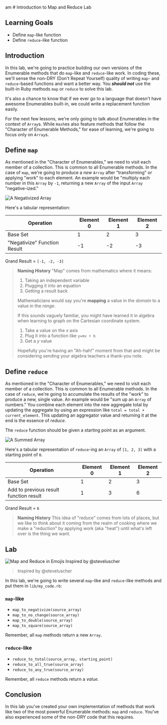 am # Introduction to Map and Reduce Lab

## Learning Goals

- Define `map`-like function
- Define `reduce`-like function

## Introduction

In this lab, we're going to practice building our own versions of the
Enumerable methods that do `map`-like and `reduce`-like work. In coding these,
we'll sense the non-DRY (Don't Repeat Yourself) quality of writing `map`- and
`reduce`-based functions and want a better way. You ***should not*** use the
built-in Ruby methods `map` or `reduce` to solve this lab.

It's also a chance to know that if we ever go to a language that doesn't have
awesome Enumerables built-in, we could write a replacement function easily.

For the next few lessons, we're only going to talk about Enumerables in the
context of `Array`s. While `Hash`es also feature methods that follow the
"Character of Enumerable Methods," for ease of learning, we're going to focus
only on `Array`s.

## Define `map`

As mentioned in the "Character of Enumerables," we need to visit each member of
a collection. This is common to all Enumerable methods. In the case of `map`,
we're going to produce a _new_ `Array` after "transforming" or applying "work"
to each element. An example would be "multiply each number in this `Array` by
`-1`, returning a new `Array` of the input `Array` "negative-ized."

![A Negativized Array](https://curriculum-content.s3.amazonaws.com/ruby-enumerables/introduction-to-map-reduce/Image_9_Map%20%26%20Reduce.png)

Here's a tabular representation:

<table>
  <thead>
    <tr>
      <th>Operation</th>
      <th>Element 0</th>
      <th>Element 1</th>
      <th>Element 2</th>
    </tr>
  </thead>
  <tbody>
    <tr>
      <td>Base Set</td>
      <td>1</td>
      <td>2</td>
      <td>3</td>
    </tr>
    <tr>
      <td>"Negativize" Function Result</td>
      <td>-1</td>
      <td>-2</td>
      <td>-3</td>
    </tr>
  </tbody>
</table>

Grand Result = `[-1, -2, -3]`

> **Naming History** "Map" comes from mathematics where it means:
>
> 1. Taking an independent variable
> 2. Plugging it into an equation
> 3. Getting a result back
>
> Mathematicians would say you're **mapping** a value in the _domain_ to a
> value in the _range_.
>
> If this sounds vaguely familiar, you might have learned it in algebra when
> learning to graph on the Cartesian coordinate system.
>
> 1. Take a value on the _x_ axis
> 2. Plug it into a function like `y=mx + b`
> 3. Get a _y_ value
>
> Hopefully you're having an "Ah-hah!" moment from that and might be
> considering sending your algebra teachers a thank-you note.

## Define `reduce`

As mentioned in the "Character of Enumerables," we need to visit each member of
a collection. This is common to all Enumerable methods. In the case of
`reduce`, we're going to accumulate the results of the "work" to produce a new,
single value. An example would be "sum up an `Array` of numbers." You combine
each element into the new aggregate total by updating the aggregate by using an
expression like `total = total + current_element`. This updating an aggregator
value and returning it at the end is the essence of _reduce_.

The `reduce` function should be given a starting point as an argument.

![A Summed Array](https://curriculum-content.s3.amazonaws.com/ruby-enumerables/introduction-to-map-reduce/Image_9B_Map%20%26%20Reduce.png)

Here's a tabular representation of `reduce`-ing an `Array` of `[1, 2, 3]` with a
starting point of `0`.

<table>
  <thead>
    <tr>
      <th>Operation</th>
      <th>Element 0</th>
      <th>Element 1</th>
      <th>Element 2</th>
    </tr>
  </thead>
  <tbody>
    <tr>
      <td>Base Set</td>
      <td>1</td>
      <td>2</td>
      <td>3</td>
    </tr>
    <tr>
      <td>Add to previous result function result</td>
      <td>1</td>
      <td>3</td>
      <td>6</td>
    </tr>
  </tbody>
</table>

Grand Result = `6`

> **Naming History** This idea of "reduce" comes from lots of places, but we
> like to think about it coming from the realm of cooking where we make a
> "reduction" by applying work (aka "heat") until what's left over is the thing
> we want.

## Lab

![Map and Reduce in Emojis Inspired by @steveluscher](https://curriculum-content.s3.amazonaws.com/ruby-enumerables/introduction-to-map-reduce/Map_Reduce_Lab.png)
> Inspired by @steveluscher

In this lab, we're going to write several `map`-like and `reduce`-like
methods and put them in `lib/my_code.rb`:

### `map`-like

- `map_to_negativize(source_array)`
- `map_to_no_change(source_array)`
- `map_to_double(source_array)`
- `map_to_square(source_array)`

Remember, all `map` methods return a new `Array`.

### `reduce`-like

- `reduce_to_total(source_array, starting_point)`
- `reduce_to_all_true(source_array)`
- `reduce_to_any_true(source_array)`

Remember, all `reduce` methods return a _value_.

## Conclusion

In this lab you've created your own implementation of methods that work like
two of the most powerful Enumerable methods: `map` and `reduce`. You've also
experienced some of the non-DRY code that this requires.
